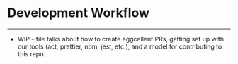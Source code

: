 # Development Workflow

---

- WIP - file talks about how to create eggcellent PRs, getting set up with our tools (act, prettier, npm, jest, etc.), and a model for contributing to this repo.
